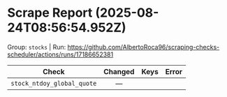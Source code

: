 # Scrape Report (2025-08-24T08:56:54.952Z)

Group: `stocks`  |  Run: https://github.com/AlbertoRoca96/scraping-checks-scheduler/actions/runs/17186652381

| Check | Changed | Keys | Error |
|---|:---:|:--|:--|
| `stock_ntdoy_global_quote` | — |  |  |
